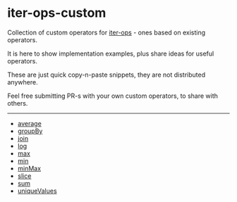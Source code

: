 # iter-ops-custom

Collection of custom operators for [iter-ops] - ones based on existing operators.

It is here to show implementation examples, plus share ideas for useful operators.

These are just quick copy-n-paste snippets, they are not distributed anywhere.

Feel free submitting PR-s with your own custom operators, to share with others.

---

* [average](./src/average.ts)
* [groupBy](./src/group-by.ts)
* [join](./src/join.ts)
* [log](./src/log.ts)
* [max](./src/max.ts)
* [min](./src/min.ts)
* [minMax](./src/min-max.ts)
* [slice](./src/slice.ts)
* [sum](./src/sum.ts)
* [uniqueValues](./src/unique-values.ts)

[iter-ops]:https://github.com/vitaly-t/iter-ops
